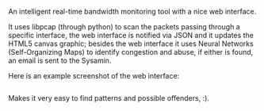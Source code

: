 An intelligent real-time bandwidth monitoring tool with a nice web interface.

It uses libpcap (through python) to scan the packets passing through a specific interface, the web interface is notified via JSON and it updates the HTML5 canvas graphic; besides the web interface it uses Neural Networks (Self-Organizing Maps) to identify congestion and abuse, if either is found, an email is sent to the Sysamin.

Here is an example screenshot of the web interface:

![![](http://rtbm.googlecode.com/svn-history/r10/wiki/images/rtbm_small.png)](http://rtbm.googlecode.com/svn-history/r10/wiki/images/rtbm.png)

Makes it very easy to find patterns and possible offenders, :).